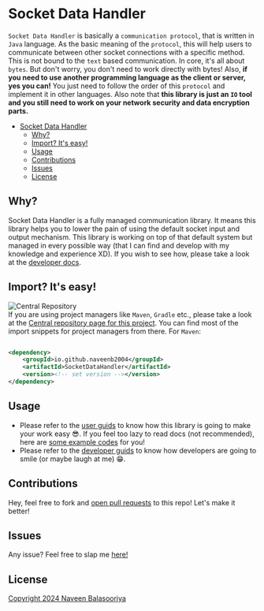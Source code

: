 # Socket Data Handler

`Socket Data Handler` is basically a `communication protocol`, that is written in `Java` language. As the basic meaning
of
the `protocol`, this will help users to communicate between other socket connections with a specific method. This is not
bound to the `text` based communication. In core, it's all about `bytes`. But don't worry, you don't need to work
directly with bytes! Also, **if you need to use another programming language as the client or server, yes you can!** You
just need to follow the order of this `protocol` and implement it in other languages. Also note that **this library is
just an `IO` tool and you still need to work on your network security and data encryption parts.**

- [Socket Data Handler](#socket-data-handler)
    - [Why?](#why)
    - [Import? It's easy!](#import-its-easy)
    - [Usage](#usage)
    - [Contributions](#contributions)
    - [Issues](#issues)
    - [License](#license)

## Why?

Socket Data Handler is a fully managed communication library. It means this library helps you to lower the pain of
using the default socket input and output mechanism. This library is working on top of that default system but
managed in every possible way (that I can find and develop with my knowledge and experience XD). If you wish to see
how, please take a look at the [developer docs](Docs/Dev/README.md).

## Import? It's easy!

![Central Repository](https://img.shields.io/maven-central/v/io.github.naveenb2004/SocketDataHandler
)\
If you are using project managers like `Maven`, `Gradle` etc., please take a look at
the [Central repository page for this project](https://central.sonatype.com/artifact/io.github.naveenb2004/SocketDataHandler).
You can find most of the import snippets for project managers from there. For `Maven`:

```xml

<dependency>
    <groupId>io.github.naveenb2004</groupId>
    <artifactId>SocketDataHandler</artifactId>
    <version><!-- set version --></version>
</dependency>
```

## Usage

- Please refer to the [user guids](Docs/User/README.md) to know how this library is going to make your work easy 😎. If
  you feel too lazy to read docs (not recommended), here are [some example codes](src/test/java) for you!
- Please refer to the [developer guids](Docs/Dev/README.md) to know how developers are going to smile (or maybe laugh at
  me) 😁.

## Contributions

Hey, feel free to fork and [open pull requests](https://github.com/NaveenB2004/SocketDataHandler/pulls) to this repo!
Let's make it better!

## Issues

Any issue? Feel free to slap me [here!](https://github.com/NaveenB2004/SocketDataHandler/issues)

## License

[Copyright 2024 Naveen Balasooriya](LICENSE)
